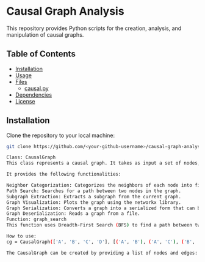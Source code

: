 # Causal Graph Analysis

This repository provides Python scripts for the creation, analysis, and manipulation of causal graphs.

## Table of Contents

- [Installation](#installation)
- [Usage](#usage)
- [Files](#files)
  - [causal.py](#causalpy)
- [Dependencies](#dependencies)
- [License](#license)

## Installation

Clone the repository to your local machine:

```bash
git clone https://github.com/<your-github-username>/causal-graph-analysis.git

Class: CausalGraph
This class represents a causal graph. It takes as input a set of nodes, a set of directed edges (representing causal relationships), and a set of undirected edges (representing unobserved relationships).

It provides the following functionalities:

Neighbor Categorization: Categorizes the neighbors of each node into first neighborhood (direct neighbors), second neighborhood (neighbors of neighbors), and out of neighborhood.
Path Search: Searches for a path between two nodes in the graph.
Subgraph Extraction: Extracts a subgraph from the current graph.
Graph Visualization: Plots the graph using the networkx library.
Graph Serialization: Converts a graph into a serialized form that can be written to a file.
Graph Deserialization: Reads a graph from a file.
Function: graph_search
This function uses Breadth-First Search (BFS) to find a path between two nodes in a given CausalGraph. It supports searching for both directed and undirected paths.

How to use:
cg = CausalGraph(['A', 'B', 'C', 'D'], [('A', 'B'), ('A', 'C'), ('B', 'D')])

The CausalGraph can be created by providing a list of nodes and edges:
